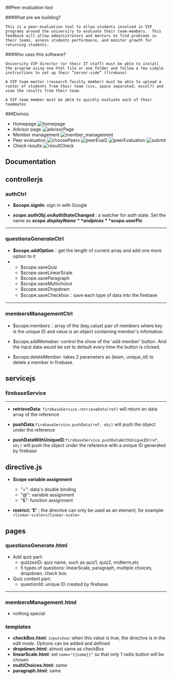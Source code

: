 ##Peer evaluation tool

###What are we building?

`This is a peer-evaluation tool to allow students involved in VIP programs around the universiry to evaluate their team-members.  This feedback will allow administrators and mentors to find problems in their teams, assess students performance, and monitor growth for returning students.`

###Who uses this software?

`University VIP director (or their IT staff) must be able to install the program using one html file or one folder and follow a few simple instructions to set up their “server-side” (firebase)`

`A VIP team mentor (research faculty member) must be able to upload a roster of students from their team (csv, space separated, excel?) and view the results from their team.`

`A VIP team member must be able to quickly evaluate each of their teammates`

###Demos
- Homepage
![homepage](/demo/homepage.png?=250x)
- Advisor page
![advisorPage](/demo/advisorPage.png?=250x)
- Member management
![member_management](/demo/member_management.png?=250x)
- Peer evaluation
![choosePeers](/demo/choosePeers.png?=250x)
![peerEval2](/demo/peerEval2.png?=250x)
![peerEvaluation](/demo/peerEvaluation.png?=250x)
![submit](/demo/submit.png?=250x)
- Check results
![resultCheck](/demo/resultCheck.png?=250x)

## Documentation

## controllerjs

### authCtrl

* **$scope.signIn**: sign in with Google

* **$scope.authObj.$onAuthStateChanged** : a watcher for auth state. Set the name as **$scope.displayName** and pic as **$scope.userPic**

* * * * *

### questionsGenerateCtrl

* **$scope.addOption**：get the length of current array and add one more option to it
* * $scope.saveQuiz
  * $scope.saveLinearScale
  * $scope.saveParagraph
  * $scope.saveMultichoice
  * $scope.saveDropdown
  * $scope.saveCheckbox：save each type of data into the firebase
  

* * * * *
### membersManagementCtrl

* $scope.members：array of the (key,value) pair of members where key is the unique ID and value is an object containing member's infomation

* $scope.addMemeber: control the show of the 'add member' button. And the input data would be set to default every time the button is clicked.
* $scope.deleteMember: takes 2 parameters as (team, unique_id) to delete a member in firebase.

## servicejs


###  firebaseService

* * * * *
* **retrieveData**: `firebaseService.retrieveData(ref)` will return an data array of the reference

* **pushData**:`firebaseService.pushData(ref, obj)` will push the object under the reference

* **pushDataWithUniqueID**:`firebaseService.pushDataWithUniqueID(ref, obj)` will push the object under the reference with a unique ID generated by firebase


## directive.js
* **Scope variable assignment**
  * "=": data's double binding
  * "@": variable assignment
  * "&": function assignment

* **restrict: 'E'** : the directive can only be used as an element, for example: `<linear-scale></linear-scale>`

## pages

### questionsGenerate.html
* Add quiz part:
    *  quizzesID: quiz name, such as quiz1, quiz2, midterm,etc
    *  5 types of questions: linearScale, paragraph, multiple choices, dropdown, check box
* Quiz content part:
    * questionId: unique ID created by firebase.

* * * * *

### membersManagement.html
* nothing special

### templates
* **checkBox.html**: `inputshow`: when this value is true, the directive is in the *edit mode*. Options can be added and defined
* **dropdown.html**: almost same as checkBox
* **linearScale.html**: set `name="{{name}}"` so that only 1 radio button will be chosen
* **multiChoices.html**: same
* **paragraph.html**: same

